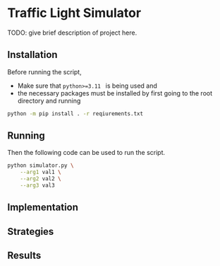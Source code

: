 # Traffic Light Simulator
TODO: give brief description of project here.

## Installation
Before running the script, 
* Make sure that `python>=3.11 ` is being used and
* the necessary packages must be installed by first going to the root directory and running 
```bash
python -m pip install . -r reqiurements.txt
```
## Running
Then the following code can be used to run the script.
```bash
python simulator.py \
    --arg1 val1 \
    --arg2 val2 \
    --arg3 val3
```
## Implementation
## Strategies
## Results
